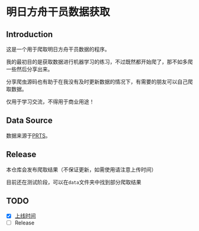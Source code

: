 # 明日方舟干员数据获取

## Introduction

这是一个用于爬取明日方舟干员数据的程序。

我的最初目的是获取数据进行机器学习的练习，不过既然都开始爬了，那不如多爬一些然后分享出来。

分享爬虫源码也有助于在我没有及时更新数据的情况下，有需要的朋友可以自己爬取数据。

仅用于学习交流，不得用于商业用途！

## Data Source

数据来源于[PRTS](https://prts.wiki/)。

## Release

本仓库会发布爬取结果（不保证更新，如需使用请注意上传时间）

目前还在测试阶段，可以在`data`文件夹中找到部分爬取结果

## TODO

- [x] [上线时间](https://prts.wiki/w/%E5%B9%B2%E5%91%98%E4%B8%8A%E7%BA%BF%E6%97%B6%E9%97%B4%E4%B8%80%E8%A7%88)
- [ ] Release
